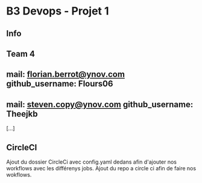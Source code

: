 # B3 Devops - Projet 1
## Info
Team 4
---
mail: florian.berrot@ynov.com
github_username: Flours06
---
mail: steven.copy@ynov.com
github_username: Theejkb
---
[...]
## CircleCI
Ajout du dossier CircleCi avec config.yaml dedans afin d'ajouter nos workflows avec les différenys jobs.
Ajout du repo a circle ci afin de faire nos wokflows.
